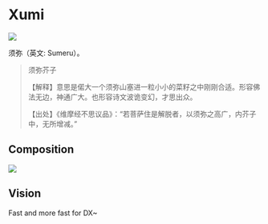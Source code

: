# Xumi

![](https://cdn.jsdelivr.net/gh/bigbigDreamer/pic-bed@main/uPic/tf6G2w.png)

须弥（英文: Sumeru）。

> 须弥芥子 
> 
> 【解释】意思是偌大一个须弥山塞进一粒小小的菜籽之中刚刚合适。形容佛法无边，神通广大。也形容诗文波诡变幻，才思出众。
>
> 【出处】《维摩经不思议品》：“若菩萨住是解脱者，以须弥之高广，内芥子中，无所增减。”

## Composition

![](https://cdn.jsdelivr.net/gh/bigbigDreamer/pic-bed@main/uPic/jMGu4M.png)

## Vision

Fast and more fast for DX~
